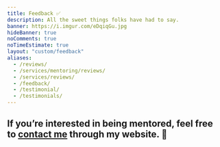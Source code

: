```yaml
---
title: Feedback ✅
description: All the sweet things folks have had to say.
banner: https://i.imgur.com/eDqiqGu.jpg
hideBanner: true
noComments: true
noTimeEstimate: true
layout: "custom/feedback"
aliases:
  - /reviews/
  - /services/mentoring/reviews/
  - /services/reviews/
  - /feedback/
  - /testimonial/
  - /testimonials/
---
```


## If you’re interested in being mentored, feel free to [contact me](/contact/) through my website. 📩️
